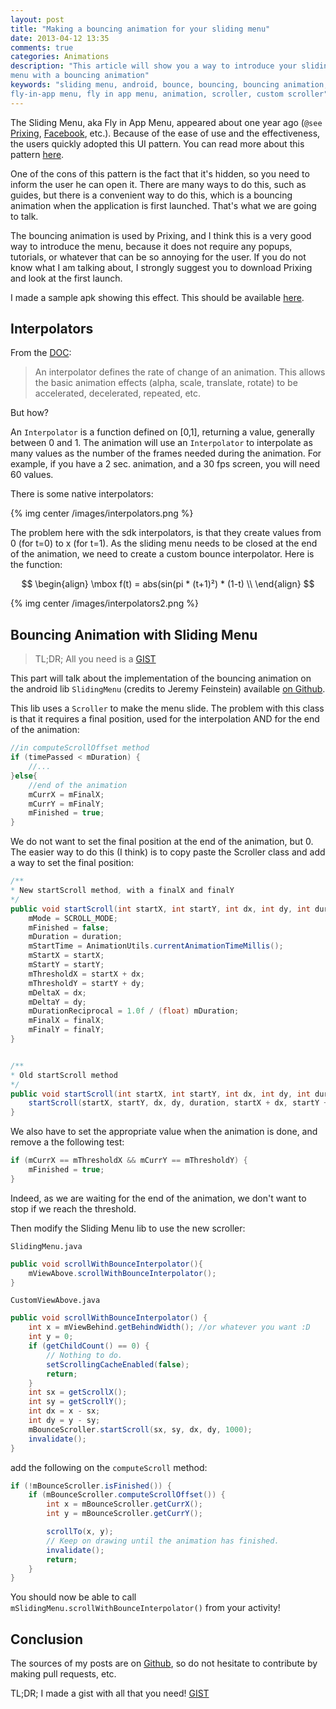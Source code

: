 ```yaml
---
layout: post
title: "Making a bouncing animation for your sliding menu"
date: 2013-04-12 13:35
comments: true
categories: Animations
description: "This article will show you a way to introduce your sliding
menu with a bouncing animation"
keywords: "sliding menu, android, bounce, bouncing, bouncing animation,
fly-in-app menu, fly in app menu, animation, scroller, custom scroller"
---
```



The Sliding Menu, aka Fly in App Menu, appeared about one year ago (`@see` [Prixing], [Facebook], etc.). Because of the ease of use and the effectiveness, the users quickly adopted this UI pattern. You can read more about this pattern [here][sliding menu pattern].

One of the cons of this pattern is the fact that it's hidden, so you need to inform the user he can open it. There are many ways to do this, such as guides, but there is a convenient way to do this, which is a bouncing animation when the application is first launched. That's what we are going to talk.

<!-- more -->

The bouncing animation is used by Prixing, and I think this is a very good way to introduce the menu, because it does not require any popups, tutorials, or whatever that can be so annoying for the user. If you do not know what I am talking about, I strongly suggest you to download Prixing and look at the first launch.

I made a sample apk showing this effect. This should be available [here][apk].

Interpolators
-------------
From the [DOC][Interpolator Doc]:

> An interpolator defines the rate of change of an animation. This allows the basic animation effects (alpha, scale, translate, rotate) to be accelerated, decelerated, repeated, etc.

But how?

An `Interpolator` is a function defined on [0,1], returning a value, generally between 0 and 1. The animation will use an `Interpolator` to interpolate as many values as the number of the frames needed during the animation. For example, if you have a 2 sec. animation, and a 30 fps screen, you will need 60 values.

There is some native interpolators:

{% img center /images/interpolators.png %}

The problem here with the sdk interpolators, is that they create values from 0 (for t=0) to x (for t=1). As the sliding menu needs to be closed at the end of the animation, we need to create a custom bounce interpolator. Here is the function:

$$
\begin{align}
\mbox f(t) = abs(sin(pi * (t+1)²) * (1-t) \\
\end{align}
$$

{% img center /images/interpolators2.png %}

Bouncing Animation with Sliding Menu
----------------------------------
> TL;DR; All you need is a [GIST]

This part will talk about the implementation of the bouncing animation on the android lib `SlidingMenu` (credits to Jeremy Feinstein) available [on Github][SlidingMenu]. 

This lib uses a `Scroller` to make the menu slide. The problem with this class is that it requires a final position, used for the interpolation AND for the end of the animation:

```java
//in computeScrollOffset method 	
if (timePassed < mDuration) {
	//...
}else{
	//end of the animation
	mCurrX = mFinalX;
    mCurrY = mFinalY;
    mFinished = true;
}
```

We do not want to set the final position at the end of the animation, but 0. The easier way to do this (I think) is to copy paste the Scroller class and add a way to set the final position:

```java
/**
* New startScroll method, with a finalX and finalY
*/
public void startScroll(int startX, int startY, int dx, int dy, int duration, int finalX, int finalY) {
	mMode = SCROLL_MODE;
    mFinished = false;
    mDuration = duration;
    mStartTime = AnimationUtils.currentAnimationTimeMillis();
    mStartX = startX;
    mStartY = startY;
    mThresholdX = startX + dx;
    mThresholdY = startY + dy;
    mDeltaX = dx;
    mDeltaY = dy;
    mDurationReciprocal = 1.0f / (float) mDuration;
    mFinalX = finalX;
    mFinalY = finalY;
}


/**
* Old startScroll method
*/    
public void startScroll(int startX, int startY, int dx, int dy, int duration) {
	startScroll(startX, startY, dx, dy, duration, startX + dx, startY + dy);
}

```

We also have to set the appropriate value when the animation is done, and remove a the following test:

```java
if (mCurrX == mThresholdX && mCurrY == mThresholdY) {
    mFinished = true;
}
```

Indeed, as we are waiting for the end of the animation, we don't want to stop if we reach the threshold.

Then modify the Sliding Menu lib to use the new scroller:

`SlidingMenu.java`

```java
public void scrollWithBounceInterpolator(){
	mViewAbove.scrollWithBounceInterpolator();
}
```

`CustomViewAbove.java`

```java
public void scrollWithBounceInterpolator() {
	int x = mViewBehind.getBehindWidth(); //or whatever you want :D
	int y = 0;
	if (getChildCount() == 0) {
		// Nothing to do.
		setScrollingCacheEnabled(false);
		return;
	}
	int sx = getScrollX();
	int sy = getScrollY();
	int dx = x - sx;
	int dy = y - sy;
	mBounceScroller.startScroll(sx, sy, dx, dy, 1000);
	invalidate();
}
```

add the following on the `computeScroll` method:

```java
if (!mBounceScroller.isFinished()) {
	if (mBounceScroller.computeScrollOffset()) {
		int x = mBounceScroller.getCurrX();
		int y = mBounceScroller.getCurrY();

		scrollTo(x, y);
		// Keep on drawing until the animation has finished.
		invalidate();
		return;
	}
}
```


You should now be able to call `mSlidingMenu.scrollWithBounceInterpolator()` from your activity!

Conclusion
----------

The sources of my posts are on [Github], so do not hesitate to contribute by making pull requests, etc.

TL;DR; I made a gist with all that you need! [GIST]

[apk]: https://play.google.com/store/apps/details?id=fr.castorflex.android.BounceSlidingMenuProject
[GIST]:https://gist.github.com/castorflex/5337238
[Interpolator Doc]: http://developer.android.com/reference/android/view/animation/Interpolator.html
[Github]: https://github.com/castorflex/castorflex-blog/blob/master/source/_posts/2013-04-12-making-a-bounce-animation-for-your-sliding-menu.markdown
[SlidingMenu]: https://github.com/jfeinstein10/SlidingMenu
[Prixing]: https://play.google.com/store/apps/details?id=fr.epicdream.beamy
[Facebook]: https://play.google.com/store/apps/details?id=com.facebook.katana
[sliding menu pattern]: http://www.androiduipatterns.com/2012/06/emerging-ui-pattern-side-navigation.html
[Scroller]: http://developer.android.com/reference/android/widget/Scroller.html
